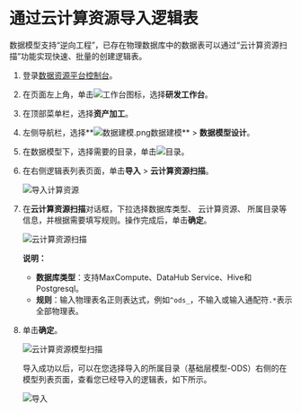 # 通过云计算资源导入逻辑表

数据模型支持“逆向工程”，已存在物理数据库中的数据表可以通过“云计算资源扫描”功能实现快速、批量的创建逻辑表。

1.  登录[数据资源平台控制台](https://dataq.console.aliyun.com)。

2.  在页面左上角，单击![工作台](https://static-aliyun-doc.oss-accelerate.aliyuncs.com/assets/img/zh-CN/4682213261/p280916.png)图标，选择**研发工作台**。

3.  在顶部菜单栏，选择**资产加工**。

4.  左侧导航栏，选择**![数据建模.png](https://static-aliyun-doc.oss-accelerate.aliyuncs.com/assets/img/zh-CN/4960303261/p268674.png)数据建模** \> **数据模型设计**。

5.  在数据模型下，选择需要的目录，单击![目录](https://static-aliyun-doc.oss-accelerate.aliyuncs.com/assets/img/zh-CN/7549793261/p284424.png)。

6.  在右侧逻辑表列表页面，单击**导入** \> **云计算资源扫描**。

    ![导入计算资源](https://static-aliyun-doc.oss-accelerate.aliyuncs.com/assets/img/zh-CN/0153273261/p281001.png)

7.  在**云计算资源扫描**对话框，下拉选择数据库类型、 云计算资源、 所属目录等信息，并根据需要填写规则。操作完成后，单击**确定**。

    ![云计算资源扫描](https://static-aliyun-doc.oss-accelerate.aliyuncs.com/assets/img/zh-CN/0153273261/p281004.png)

    **说明：**

    -   **数据库类型**：支持MaxCompute、DataHub Service、Hive和Postgresql。
    -   **规则**：输入物理表名正则表达式，例如`^ods_`，不输入或输入通配符`.*`表示全部物理表。
8.  单击**确定**。

    ![云计算资源模型扫描](https://static-aliyun-doc.oss-accelerate.aliyuncs.com/assets/img/zh-CN/1315573261/p63623.png)

    导入成功以后，可以在您选择导入的所属目录（基础层模型-ODS）右侧的在模型列表页面，查看您已经导入的逻辑表，如下所示。

    ![导入](https://static-aliyun-doc.oss-accelerate.aliyuncs.com/assets/img/zh-CN/1315573261/p283204.png)


